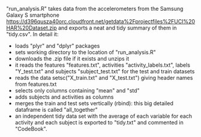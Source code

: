 "run_analysis.R" takes data from the accelerometers from the Samsung Galaxy S smartphone <https://d396qusza40orc.cloudfront.net/getdata%2Fprojectfiles%2FUCI%20HAR%20Dataset.zip> and exports a neat and tidy summary of them in "tidy.csv". 
In detail it:
- loads "plyr" and "dplyr" packages
- sets working directory to the location of "run_analysis.R"
- downloads the .zip file if it exists and unzips it 
- it reads the features "features.txt", activities "activity_labels.txt", labels "Y_test.txt" and subjects "subject_test.txt" for the test and train datasets
- reads the data setsc("X_train.txt" and "X_test.txt") giving header names from features.txt 
- selects only columns containing "mean" and "std" 
- adds subjects and activities as columns
- merges the train and test sets vertically (rbind): this big detailed dataframe is called "all_together"
- an independent tidy data set with the average of each variable for each activity and each subject is exported to "tidy.txt" and commented in "CodeBook".